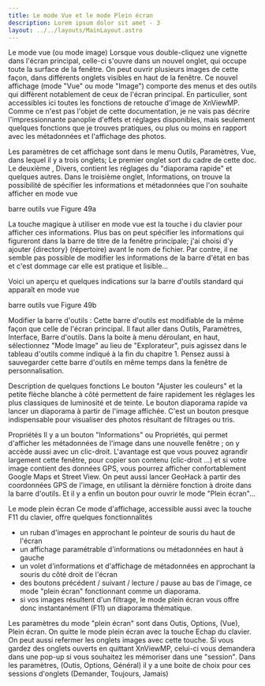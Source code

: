 ```yaml
---
title: Le mode Vue et le mode Plein écran
description: Lorem ipsum dolor sit amet - 3
layout: ../../layouts/MainLayout.astro
---
```


Le mode vue (ou mode image)
Lorsque vous double-cliquez une vignette dans l'écran principal, celle-ci s'ouvre dans un nouvel onglet, qui occupe toute la surface de la fenêtre.
On peut ouvrir plusieurs images de cette façon, dans différents onglets visibles en haut de la fenêtre.
Ce nouvel affichage (mode "Vue" ou mode "Image") comporte des menus et des outils qui diffèrent notablement de ceux de l'écran principal.
En particulier, sont accessibles ici toutes les fonctions de retouche d'image de XnViewMP.
Comme ce n'est pas l'objet de cette documentation, je ne vais pas décrire l'impressionnante panoplie d'effets et réglages disponibles, mais seulement quelques fonctions que je trouves pratiques, ou plus ou moins en rapport avec les métadonnées et l'affichage des photos.

Les paramètres de cet affichage sont dans le menu Outils, Paramètres, Vue, dans lequel il y a trois onglets;
Le premier onglet sort du cadre de cette doc. Le deuxième , Divers, contient les réglages du "diaporama rapide" et quelques autres.
Dans le troisième onglet, Informations, on trouve la possibilité de spécifier les informations et métadonnées que l'on souhaite afficher en mode vue

barre outils vue
Figure 49a

La touche magique à utiliser en mode vue est la touche i du clavier pour afficher ces informations.
Plus bas on peut spécifier les informations qui figureront dans la barre de titre de la fenêtre principale; j'ai choisi d'y ajouter {directory} (répertoire) avant le nom de fichier.
Par contre, il ne semble pas possible de modifier les informations de la barre d'état en bas et c'est dommage car elle est pratique et lisible...

Voici un aperçu et quelques indications sur la barre d'outils standard qui apparaît en mode vue

barre outils vue
Figure 49b

Modifier la barre d'outils :
Cette barre d'outils est modifiable de la même façon que celle de l'écran principal. Il faut aller dans Outils, Paramètres, Interface, Barre d'outils.
Dans la boite à menu déroulant, en haut, sélectionnez "Mode Image" au lieu de "Explorateur", puis agissez dans le tableau d'outils comme indiqué à la fin du chapitre 1.
Pensez aussi à sauvegarder cette barre d'outils en même temps dans la fenêtre de personnalisation.

Description de quelques fonctions
Le bouton "Ajuster les couleurs" et la petite flèche blanche à côté permettent de faire rapidement les réglages les plus classiques de luminosité et de teinte.
Le bouton diaporama rapide va lancer un diaporama à partir de l'image affichée. C'est un bouton presque indispensable pour visualiser des photos résultant de filtrages ou tris.

Propriétés
Il y a un bouton "Informations" ou Propriétés, qui permet d'afficher les métadonnées de l'image dans une nouvelle fenêtre ; on y accède aussi avec un clic-droit.
L'avantage est que vous pouvez agrandir largement cette fenêtre, pour copier son contenu (clic-droit ...) et si votre image contient des données GPS, vous pourrez afficher confortablement Google Maps et Street View.
On peut aussi lancer GeoHack à partir des coordonnées GPS de l'image, en utilisant la dèrnière fonction à droite dans la barre d'outils.
Et il y a enfin un bouton pour ouvrir le mode "Plein écran"...

Le mode plein écran
Ce mode d'affichage, accessible aussi avec la touche F11 du clavier, offre quelques fonctionnalités
- un ruban d'images en approchant le pointeur de souris du haut de l'écran
- un affichage paramétrable d'informations ou métadonnées en haut à gauche
- un volet d'informations et d'affichage de métadonnées en approchant la souris du côté droit de l'écran
- des boutons précédent / suivant / lecture / pause au bas de l'image, ce mode "plein écran" fonctionnant comme un diaporama.
- si vos images résultent d'un filtrage, le mode plein écran vous offre donc instantanément (F11) un diaporama thématique.

Les paramètres du mode "plein écran" sont dans Outis, Options, (Vue), Plein écran.
On quitte le mode plein écran avec la touche Echap du clavier. On peut aussi refermer les onglets images avec cette touche.
Si vous gardez des onglets ouverts en quittant XnViewMP, celui-ci vous demandera dans une pop-up si vous souhaitez les mémoriser dans une "session".
Dans les paramètres, (Outis, Options, Général) il y a une boite de choix pour ces sessions d'onglets (Demander, Toujours, Jamais)